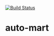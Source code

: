 [![Build Status](https://travis-ci.org/nparfait101/auto-mart.svg?branch=develop)](https://travis-ci.org/nparfait101/auto-mart)
# auto-mart
